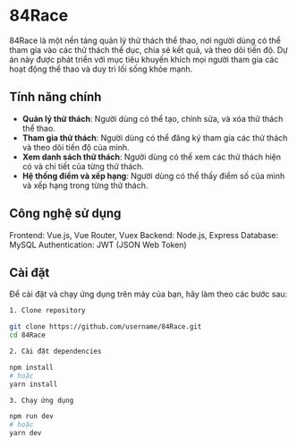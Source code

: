 
# 84Race

84Race là một nền tảng quản lý thử thách thể thao, nơi người dùng có thể tham gia vào các thử thách thể dục, chia sẻ kết quả, và theo dõi tiến độ. Dự án này được phát triển với mục tiêu khuyến khích mọi người tham gia các hoạt động thể thao và duy trì lối sống khỏe mạnh.

## Tính năng chính

- **Quản lý thử thách**: Người dùng có thể tạo, chỉnh sửa, và xóa thử thách thể thao.
- **Tham gia thử thách**: Người dùng có thể đăng ký tham gia các thử thách và theo dõi tiến độ của mình.
- **Xem danh sách thử thách**: Người dùng có thể xem các thử thách hiện có và chi tiết của từng thử thách.
- **Hệ thống điểm và xếp hạng**: Người dùng có thể thấy điểm số của mình và xếp hạng trong từng thử thách.

## Công nghệ sử dụng
Frontend: Vue.js, Vue Router, Vuex
Backend: Node.js, Express
Database: MySQL
Authentication: JWT (JSON Web Token)

## Cài đặt

Để cài đặt và chạy ứng dụng trên máy của bạn, hãy làm theo các bước sau:
```bash
1. Clone repository

git clone https://github.com/username/84Race.git
cd 84Race

2. Cài đặt dependencies

npm install
# hoặc
yarn install

3. Chạy ứng dụng

npm run dev
# hoặc
yarn dev
